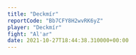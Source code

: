 ```yaml
---
title: "Deckmír"
reportCode: "Bb7CFY8H2wvRK6yZ"
player: "Deckmír"
fight: "Al'ar"
date: 2021-10-27T18:44:38.310000+00:00
---
```

